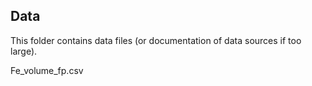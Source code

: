 ## Data

This folder contains data files (or documentation of data sources if too large). 

Fe_volume_fp.csv
